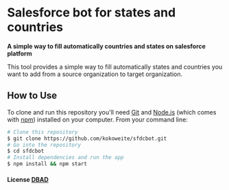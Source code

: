 # Salesforce bot for states and countries

**A simple way to fill automatically countries and states on salesforce platform**

This tool provides a simple way to fill automatically states and countries you want to add from a source organization to target organization.

## How to Use

To clone and run this repository you'll need [Git](https://git-scm.com) and [Node.js](https://nodejs.org/en/download/) (which comes with [npm](http://npmjs.com)) installed on your computer. From your command line:

```bash
# Clone this repository
$ git clone https://github.com/kokoweite/sfdcbot.git
# Go into the repository
$ cd sfdcbot
# Install dependencies and run the app
$ npm install && npm start
```

#### License [DBAD](LICENSE.md)
